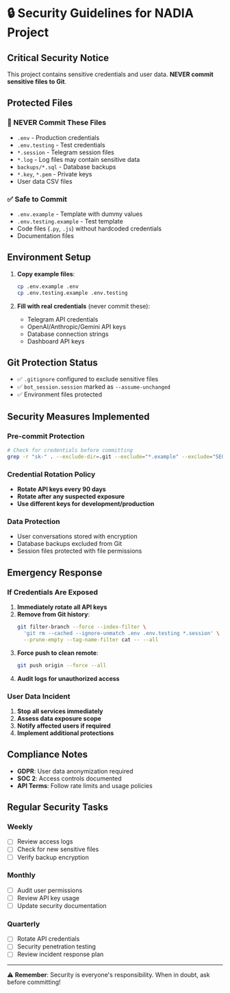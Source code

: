 # 🔒 Security Guidelines for NADIA Project

## Critical Security Notice

This project contains sensitive credentials and user data. **NEVER commit sensitive files to Git**.

## Protected Files

### 🚫 NEVER Commit These Files
- `.env` - Production credentials
- `.env.testing` - Test credentials  
- `*.session` - Telegram session files
- `*.log` - Log files may contain sensitive data
- `backups/*.sql` - Database backups
- `*.key`, `*.pem` - Private keys
- User data CSV files

### ✅ Safe to Commit
- `.env.example` - Template with dummy values
- `.env.testing.example` - Test template
- Code files (`.py`, `.js`) without hardcoded credentials
- Documentation files

## Environment Setup

1. **Copy example files**:
   ```bash
   cp .env.example .env
   cp .env.testing.example .env.testing
   ```

2. **Fill with real credentials** (never commit these):
   - Telegram API credentials
   - OpenAI/Anthropic/Gemini API keys
   - Database connection strings
   - Dashboard API keys

## Git Protection Status

- ✅ `.gitignore` configured to exclude sensitive files
- ✅ `bot_session.session` marked as `--assume-unchanged`
- ✅ Environment files protected

## Security Measures Implemented

### Pre-commit Protection
```bash
# Check for credentials before committing
grep -r "sk-" . --exclude-dir=.git --exclude="*.example" --exclude="SECURITY.md"
```

### Credential Rotation Policy
- **Rotate API keys every 90 days**
- **Rotate after any suspected exposure**
- **Use different keys for development/production**

### Data Protection
- User conversations stored with encryption
- Database backups excluded from Git
- Session files protected with file permissions

## Emergency Response

### If Credentials Are Exposed
1. **Immediately rotate all API keys**
2. **Remove from Git history**:
   ```bash
   git filter-branch --force --index-filter \
     'git rm --cached --ignore-unmatch .env .env.testing *.session' \
     --prune-empty --tag-name-filter cat -- --all
   ```
3. **Force push to clean remote**:
   ```bash
   git push origin --force --all
   ```
4. **Audit logs for unauthorized access**

### User Data Incident
1. **Stop all services immediately**
2. **Assess data exposure scope**
3. **Notify affected users if required**
4. **Implement additional protections**

## Compliance Notes

- **GDPR**: User data anonymization required
- **SOC 2**: Access controls documented
- **API Terms**: Follow rate limits and usage policies

## Regular Security Tasks

### Weekly
- [ ] Review access logs
- [ ] Check for new sensitive files
- [ ] Verify backup encryption

### Monthly  
- [ ] Audit user permissions
- [ ] Review API key usage
- [ ] Update security documentation

### Quarterly
- [ ] Rotate API credentials
- [ ] Security penetration testing
- [ ] Review incident response plan

---

⚠️ **Remember**: Security is everyone's responsibility. When in doubt, ask before committing!